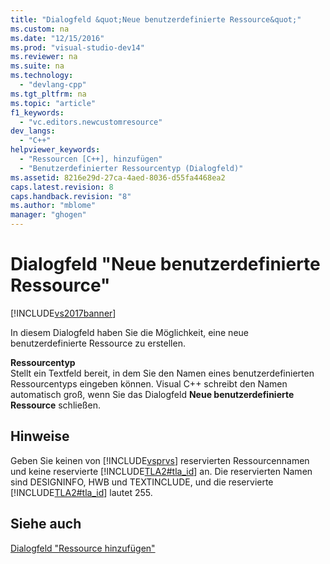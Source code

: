 ```yaml
---
title: "Dialogfeld &quot;Neue benutzerdefinierte Ressource&quot;"
ms.custom: na
ms.date: "12/15/2016"
ms.prod: "visual-studio-dev14"
ms.reviewer: na
ms.suite: na
ms.technology: 
  - "devlang-cpp"
ms.tgt_pltfrm: na
ms.topic: "article"
f1_keywords: 
  - "vc.editors.newcustomresource"
dev_langs: 
  - "C++"
helpviewer_keywords: 
  - "Ressourcen [C++], hinzufügen"
  - "Benutzerdefinierter Ressourcentyp (Dialogfeld)"
ms.assetid: 8216e29d-27ca-4aed-8036-d55fa4468ea2
caps.latest.revision: 8
caps.handback.revision: "8"
ms.author: "mblome"
manager: "ghogen"
---
```

# Dialogfeld &quot;Neue benutzerdefinierte Ressource&quot;
[!INCLUDE[vs2017banner](../assembler/inline/includes/vs2017banner.md)]

In diesem Dialogfeld haben Sie die Möglichkeit, eine neue benutzerdefinierte Ressource zu erstellen.  
  
 **Ressourcentyp**  
 Stellt ein Textfeld bereit, in dem Sie den Namen eines benutzerdefinierten Ressourcentyps eingeben können.  Visual C\+\+ schreibt den Namen automatisch groß, wenn Sie das Dialogfeld **Neue benutzerdefinierte Ressource** schließen.  
  
## Hinweise  
 Geben Sie keinen von [!INCLUDE[vsprvs](../assembler/masm/includes/vsprvs_md.md)] reservierten Ressourcennamen und keine reservierte [!INCLUDE[TLA2#tla_id](../windows/includes/tla2sharptla_id_md.md)] an.  Die reservierten Namen sind DESIGNINFO, HWB und TEXTINCLUDE, und die reservierte [!INCLUDE[TLA2#tla_id](../windows/includes/tla2sharptla_id_md.md)] lautet 255.  
  
## Siehe auch  
 [Dialogfeld "Ressource hinzufügen"](../windows/add-resource-dialog-box.md)